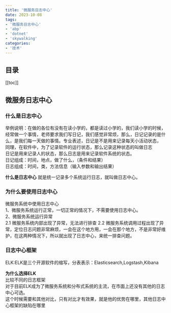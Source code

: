 ```yaml
---
title: '微服务日志中心'
date: 2023-10-08  
tags:
- '微服务日志中心'
- 'abp'
- 'dotnet'
- 'skywalking'
categories:
- '技术'
---
```


## 目录
[[toc]]

## 微服务日志中心

### 什么是日志中心
举例说明：在做的各位有没有在读小学的，都是读过小学的，我们读小学的时候，经常做一个事情，老师要求我们写日记，我们感觉非常烦，那么，日记记录的是什么，是我们每一天做的事情。专业表述，日记是不是用来记录每天小活动状态，   
同理，在软件中，为了记录软件的运行状态，那么记录这种状态的叫做日志   
日记是用来记录人的状态，那么日志是用来记录软件系统的状态。   
日记组成：时间，地点，做了什么，（条件和结果）    
日志组成：时间，类，方法信息（输入参数和输出结果）   

**什么是日志中心**
就是统一记录多个系统运行日志，就叫做日志中心。   

### 为什么要使用日志中心   

微服务系统中使用日志中心   
1、微服务系统运行正常，一切正常的情况下，不需要使用日志中心。  
2、微服务系统运行异常   
2.1 微服务系统内部出现了异常，无法进行排查
2.2 微服务系统调用过程出现了异常，定位日志问题非常麻烦，一会在这个地方用，一会在那个地方，不是非常好维护，在这两种情况下，所以就出现了日志中心，来统一排查问题。    

### 日志中心框架 
ELK:ELK是三个开源软件的缩写，分表表示：Elasticsearch,Logstash,Kibana  

**为什么选择ELK**   
比较不同的日志框架   
对于目前ELK成为了微服务系统和分布式系统的主流，在市面上还没有其他的日志中心可选。   
这个时候需要和其他对比，只有对比才有效果，就是他的优势在哪里，其他日志中心框架的缺陷在哪里

